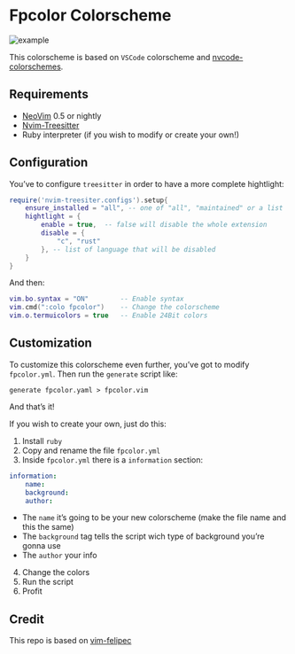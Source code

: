 # Fpcolor Colorscheme
![example](https://github.com/fedepujol/fpcolor/blob/main/media/image01.jpg)

This colorscheme is based on `VSCode` colorscheme and
[nvcode-colorschemes](https://github.com/ChristianChiarulli/nvcode-color-schemes.vim).

## Requirements

-   [NeoVim](https://github.com/neovim/neovim) 0.5 or nightly
-   [Nvim-Treesitter](https://github.com/nvim-treesitter/nvim-treesitter)
-   Ruby interpreter (if you wish to modify or create your own!)

## Configuration

You’ve to configure `treesitter` in order to have a more complete
hightlight:

``` lua
require('nvim-treesiter.configs').setup{
	ensure_installed = "all", -- one of "all", "maintained" or a list
	hightlight = {
		enable = true, 	-- false will disable the whole extension
		disable = {
			"c", "rust"
		}, -- list of language that will be disabled
	}
}
```

And then:

``` lua
vim.bo.syntax = "ON" 		-- Enable syntax
vim.cmd(":colo fpcolor") 	-- Change the colorscheme
vim.o.termuicolors = true 	-- Enable 24Bit colors
```

## Customization 

To customize this colorscheme even further, you’ve got to modify `fpcolor.yml`. Then run the `generate` script like:

	generate fpcolor.yaml > fpcolor.vim

And that’s it!

If you wish to create your own, just do this:

1.  Install `ruby`
2.  Copy and rename the file `fpcolor.yml`
3.  Inside `fpcolor.yml` there is a `information` section:

``` yaml
information:
    name:
    background:
    author:
```

-   The `name` it’s going to be your new colorscheme (make the file name
    and this the same)
-   The `background` tag tells the script wich type of background you’re
    gonna use
-   The `author` your info

4.  Change the colors
5.  Run the script
6.  Profit

## Credit

This repo is based on
[vim-felipec](https://github.com/felipec/vim-felipec)
